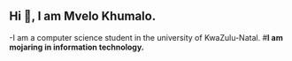 ## Hi 👋, I am Mvelo Khumalo.

-I am a computer science student in the university of KwaZulu-Natal. #**I am mojaring in information technology.**
<!---
mvelo-081/mvelo-081 is a ✨ special ✨ repository because its `README.md` (this file) appears on your GitHub profile.
You can click the Preview link to take a look at your changes.
--->
